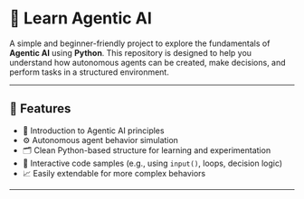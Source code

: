 # 🤖 Learn Agentic AI

A simple and beginner-friendly project to explore the fundamentals of **Agentic AI** using **Python**. This repository is designed to help you understand how autonomous agents can be created, make decisions, and perform tasks in a structured environment.

---

## 📌 Features

- 🧠 Introduction to Agentic AI principles
- ⚙️ Autonomous agent behavior simulation
- 🗂️ Clean Python-based structure for learning and experimentation
- 📝 Interactive code samples (e.g., using `input()`, loops, decision logic)
- 📈 Easily extendable for more complex behaviors

---

